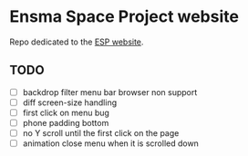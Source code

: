 # Ensma Space Project website

Repo dedicated to the [ESP website](https://esp.ensma.fr/).

## TODO
- [ ] backdrop filter menu bar browser non support
- [ ] diff screen-size handling
- [ ] first click on menu bug
- [ ] phone padding bottom
- [ ] no Y scroll until the first click on the page
- [ ] animation close menu when it is scrolled down